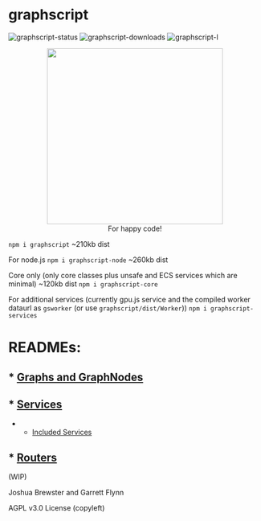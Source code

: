 
# graphscript

![graphscript-status](https://img.shields.io/npm/v/graphscript.svg) 
![graphscript-downloads](https://img.shields.io/npm/dt/graphscript.svg)
![graphscript-l](https://img.shields.io/npm/l/graphscript)

<p align="center">
<img src="https://github.com/brainsatplay/graphscript/blob/master/gs_logo_min.png"  width=350px height=350px><br>
For happy code!
</p>


`npm i graphscript` ~210kb dist

For node.js
`npm i graphscript-node` ~260kb dist

Core only (only core classes plus unsafe and ECS services which are minimal) ~120kb dist
`npm i graphscript-core`

For additional services (currently gpu.js service and the compiled worker dataurl as `gsworker` (or use `graphscript/dist/Worker`))
`npm i graphscript-services`

# READMEs:

## * [Graphs and GraphNodes](https://github.com/brainsatplay/graphscript/blob/master/docs/Graph.md)
## * [Services](https://github.com/brainsatplay/graphscript/blob/master/docs/Service.md)
   * * [Included Services](https://github.com/brainsatplay/graphscript/blob/master/docs/Service.md#included-services)
## * [Routers](https://github.com/brainsatplay/graphscript/blob/master/docs/Router.md)

(WIP)

Joshua Brewster and Garrett Flynn

AGPL v3.0 License (copyleft)
